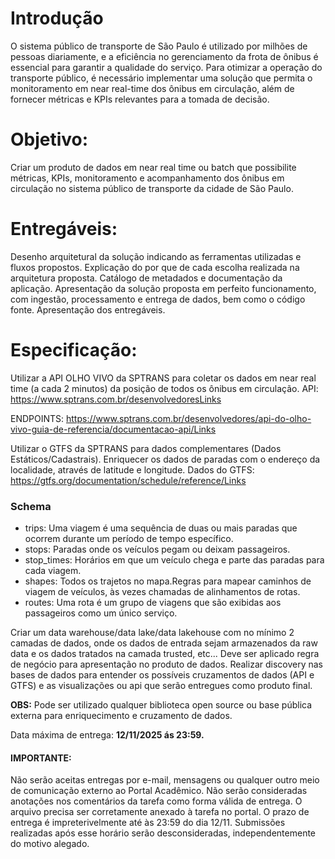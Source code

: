 # Introdução 

O sistema público de transporte de São Paulo é utilizado por milhões de pessoas diariamente, e a eficiência no gerenciamento da frota de ônibus é essencial para garantir a qualidade do serviço. Para otimizar a operação do transporte público, é necessário implementar uma solução que permita o monitoramento em near real-time dos ônibus em circulação, além de fornecer métricas e KPIs relevantes para a tomada de decisão.

 
# Objetivo:

 Criar um produto de dados em near real time ou batch que possibilite métricas, KPIs, monitoramento e acompanhamento dos ônibus em circulação no sistema público de transporte da cidade de São Paulo.


# Entregáveis:

Desenho arquitetural da solução indicando as ferramentas utilizadas e fluxos propostos.
Explicação do por que de cada escolha realizada na arquitetura proposta.
Catálogo de metadados e documentação da aplicação.
Apresentação da solução proposta em perfeito funcionamento, com ingestão, processamento e entrega de dados, bem como o código fonte.
Apresentação dos entregáveis.
           

 

# Especificação:

 

Utilizar a API OLHO VIVO da SPTRANS para coletar os dados em near real time (a cada 2 minutos) da posição de todos os ônibus em circulação.
API: https://www.sptrans.com.br/desenvolvedoresLinks

ENDPOINTS: https://www.sptrans.com.br/desenvolvedores/api-do-olho-vivo-guia-de-referencia/documentacao-api/Links

 

Utilizar o GTFS da SPTRANS para dados complementares (Dados Estáticos/Cadastrais).
Enriquecer os dados de paradas com o endereço da localidade, através de latitude e longitude.
Dados do GTFS: https://gtfs.org/documentation/schedule/reference/Links 

### Schema

* trips: Uma viagem é uma sequência de duas ou mais paradas que ocorrem durante um período de tempo específico.
* stops: Paradas onde os veículos pegam ou deixam passageiros.
* stop_times: Horários em que um veículo chega e parte das paradas para cada viagem.
* shapes: Todos os trajetos no mapa.Regras para mapear caminhos de viagem de veículos, às vezes chamadas de alinhamentos de rotas.
* routes: Uma rota é um grupo de viagens que são exibidas aos passageiros como um único serviço.
 

Criar um data warehouse/data lake/data lakehouse com no mínimo 2 camadas de dados, onde os dados de entrada sejam armazenados da raw data e os dados tratados na camada trusted, etc...
Deve ser aplicado regra de negócio para apresentação no produto de dados.
Realizar discovery nas bases de dados para entender os possíveis cruzamentos de dados (API e GTFS) e as visualizações ou api que serão entregues como produto final.
 

**OBS:** Pode ser utilizado qualquer biblioteca open source ou base pública externa para enriquecimento e cruzamento de dados.

Data máxima de entrega: **12/11/2025 ás 23:59.**

#### IMPORTANTE:

Não serão aceitas entregas por e-mail, mensagens ou qualquer outro meio de comunicação externo ao Portal Acadêmico.
Não serão consideradas anotações nos comentários da tarefa como forma válida de entrega. O arquivo precisa ser corretamente anexado à tarefa no portal.
O prazo de entrega é impreterivelmente até às 23:59 do dia 12/11. Submissões realizadas após esse horário serão desconsideradas, independentemente do motivo alegado.